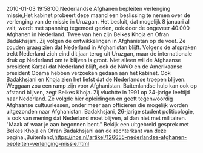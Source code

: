 2010-01-03 19:58:00,Nederlandse Afghanen bepleiten verlenging missie,Het kabinet probeert deze maand een beslissing te nemen over de verlenging van de missie in Uruzgan. Het besluit, dat mogelijk 8 januari al valt, wordt met spanning tegemoet gezien, ook door de ongeveer 40.000 Afghanen in Nederland. Twee van hen zijn Belkes Khoja en Ofran Badakhsjani. Zij volgen de ontwikkelingen in Afghanistan op de voet. Ze zouden graag zien dat Nederland in Afghanistan blijft. Volgens de afspraken trekt Nederland zich eind dit jaar terug uit Uruzgan, maar de internationale druk op Nederland om te blijven is groot. Niet alleen wil de Afghaanse president Karzai dat Nederland blijft, ook de NAVO en de Amerikaanse president Obama hebben verzoeken gedaan aan het kabinet. Ook Badakhsjani en Khoja zien het liefst dat de Nederlandse troepen blijven. Weggaan zou een ramp zijn voor Afghanistan. Buitenlandse hulp kan ook op afstand blijven, zegt Belkes Khoja. Zij vluchtte in 1991 op 24-jarige leeftijd naar Nederland. Ze volgde hier opleidingen en geeft tegenwoordig Afghaanse cultuurlessen, onder meer aan officieren die mogelijk worden uitgezonden naar Afghanistan. Badakhsjani, 26-jarige student politicologie, is ook van mening dat Nederland moet blijven, al dan niet met militairen. "Maak af waar je aan begonnen bent." Bekijk een uitgebreid gesprek met Belkes Khoja en Ofran Badakhsjani aan de rechterkant van deze pagina.,Buitenland,https://nos.nl/artikel/126655-nederlandse-afghanen-bepleiten-verlenging-missie.html